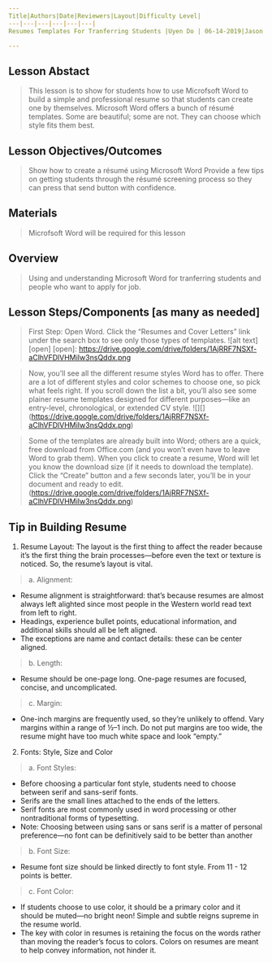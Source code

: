 ```yaml
---
Title|Authors|Date|Reviewers|Layout|Difficulty Level|
---|---|---|---|---|---|
Resumes Templates For Tranferring Students |Uyen Do | 06-14-2019|Jason Loan| Lesson|Intermediate|

---
```


## Lesson Abstact
>This lesson is to show for students how to use Microfsoft Word to build a simple and professional resume so that students can create one by themselves. Microsoft Word offers a bunch of résumé templates. Some are beautiful; some are not. They can choose which style fits them best.

## Lesson Objectives/Outcomes
>Show how to create a résumé using Microsoft Word
>Provide a few tips on getting students through the résumé screening process so they can press that send button with confidence.

## Materials

>Microfsoft Word will be required for this lesson

## Overview

>Using and understanding Microsoft Word for tranferring students and people who want to apply for job.

## Lesson Steps/Components [as many as needed]
> First Step: Open Word. Click the “Resumes and Cover Letters” link under the search box to see only those types of templates.
![alt text][open]
[open]: https://drive.google.com/drive/folders/1AjRRF7NSXf-aClhVFDlVHMiIw3nsQddx.png

> Now, you’ll see all the different resume styles Word has to offer. There are a lot of different styles and color schemes to choose one, so pick what feels right. If you scroll down the list a bit, you’ll also see some plainer resume templates designed for different purposes—like an entry-level, chronological, or extended CV style.
![][] (https://drive.google.com/drive/folders/1AjRRF7NSXf-aClhVFDlVHMiIw3nsQddx.png)

> Some of the templates are already built into Word; others are a quick, free download from Office.com (and you won’t even have to leave Word to grab them). When you click to create a resume, Word will let you know the download size (if it needs to download the template). Click the “Create” button and a few seconds later, you’ll be in your document and ready to edit.
(https://drive.google.com/drive/folders/1AjRRF7NSXf-aClhVFDlVHMiIw3nsQddx.png)

Tip in Building Resume
----------------------
1. Resume Layout:
 The layout is the first thing to affect the reader because it’s the first thing the brain processes—before even the text or texture is noticed. So, the resume’s layout is vital.
>a. Alignment:
- Resume alignment is straightforward: that’s because resumes are almost always left alighted since most people in the Western world read text from left to right.
- Headings, experience bullet points, educational information, and additional skills should all be left aligned.
- The exceptions are name and contact details: these can be center aligned.
>b. Length:
- Resume should be one-page long. One-page resumes are focused, concise, and uncomplicated.
>c. Margin:
- One-inch margins are frequently used, so they’re unlikely to offend. Vary margins within a range of ½–1 inch. Do not put margins are too wide, the resume might have too much white space and look “empty.”
2. Fonts: Style, Size and Color
>a. Font Styles: 
- Before choosing a particular font style, students need to choose between serif and sans-serif fonts.
- Serifs are the small lines attached to the ends of the letters.
- Serif fonts are most commonly used in word processing or other nontraditional forms of typesetting.
- Note: Choosing between using sans or sans serif is a matter of personal preference—no font can be definitively said to be better than another
>b. Font Size:
- Resume font size should be linked directly to font style. From 11 - 12 points is better.
>c. Font Color:
- If students choose to use color, it should be a primary color and it should be muted—no bright neon! Simple and subtle reigns supreme in the resume world.
- The key with color in resumes is retaining the focus on the words rather than moving the reader’s focus to colors. Colors on resumes are meant to help convey information, not hinder it.

